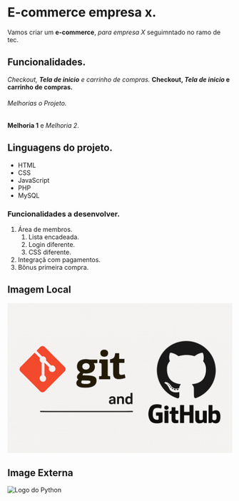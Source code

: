 # E-commerce empresa x.

Vamos criar um **e-commerce**, *para empresa X* seguimntado no ramo de tec.

## Funcionalidades.

_Checkout, **Tela de inicio** e carrinho de compras._
**Checkout, _Tela de inicio_ e carrinho de compras.**

###### Melhorias o Projeto. 
__Melhoria 1__ e _Melhoria 2_.

## Linguagens do projeto.

* HTML
* CSS 
* JavaScript
* PHP
* MySQL

### Funcionalidades a desenvolver.

1. Área de membros.
    1. Lista encadeada.
    2. Login diferente.
    3. CSS diferente.
2. Integraçã com pagamentos.
3. Bônus primeira compra.

## Imagem Local

![Logo do Git - GitHub](ChatGPT%20Image%201%20de%20ago.%20de%202025,%2018_51_54.png)

## Image Externa

![Logo do Python](https://upload.wikimedia.org/wikipedia/commons/0/0a/Python.svg)
